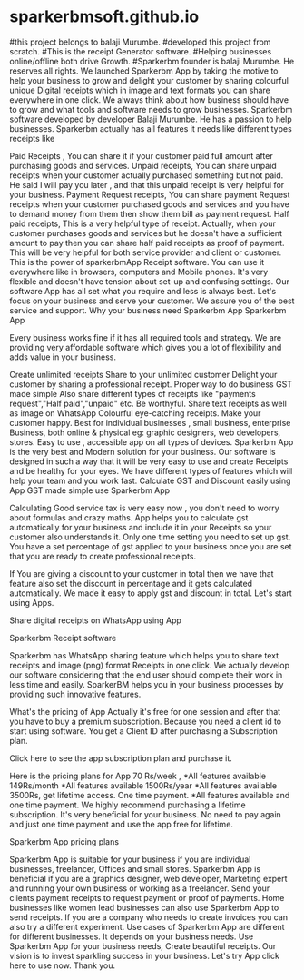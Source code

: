 # sparkerbmsoft.github.io
#this project belongs to balaji Murumbe.
#developed this project from scratch.
#This is the receipt Generator software.
#Helping businesses online/offline both drive Growth.
#Sparkerbm founder is balaji Murumbe. He reserves all rights. 
We launched Sparkerbm App by taking the motive to help your business to grow and delight your customer by sharing colourful unique Digital receipts which in image and text formats you can share everywhere in one click. We always think about how business should have to grow and what tools and software needs to grow businesses. Sparkerbm software developed by developer Balaji Murumbe. He has a passion to help businesses. Sparkerbm actually has all features it needs like different types receipts like 

Paid Receipts , You can share it if your customer paid full amount after purchasing goods and services. 
Unpaid receipts, You can share unpaid receipts when your customer actually purchased something but not paid. He said I will pay you later , and that this unpaid receipt is very helpful for your business. 
Payment Request receipts, You can share payment Request receipts when your customer purchased goods and services and you have to demand money from them then show them bill as payment request. 
Half paid receipts, This is a very helpful type of receipt. Actually, when your customer purchases goods and services but he doesn't have a sufficient amount to pay then you can share half paid receipts as proof of payment. This will be very helpful for both service provider and client or customer. 
This is the power of sparkerbmApp Receipt software. You can use it everywhere like in browsers, computers and Mobile phones. It's very flexible and doesn't have tension about set-up and confusing settings. Our software  App has all set what you require and less is always best. Let's focus on your business and serve your customer. 
We assure you of the best service and support. 
Why your business need Sparkerbm App
Sparkerbm App


Every business works fine if it has all required tools and strategy. We are providing very affordable software which gives you a lot of flexibility and adds value in your business.

Create unlimited receipts
Share to your unlimited customer
Delight your customer by sharing a professional receipt.
Proper way to do business 
GST made simple
Also share different types of receipts like "payments request","Half paid","unpaid" etc. Be worthyful.
Share text receipts as well as image on WhatsApp 
Colourful eye-catching receipts. Make your customer happy.
Best for individual businesses , small business, enterprise Business, both online & physical eg: graphic designers, web developers, stores. 
Easy to use , accessible app on all types of devices. 
Sparkerbm App is the very best and Modern solution for your business.
Our software is designed in such a way that it will be very easy to use and create Receipts and be healthy for your eyes. We have different types of features which will help your team and you work fast. 
Calculate GST and Discount easily using  App 
GST made simple use Sparkerbm App


Calculating Good service tax is very easy now , you don't need to worry about formulas and crazy maths. App helps you to calculate gst automatically for your business and include it in your Receipts so your customer also understands it. Only one time setting you need to set up gst. You have a set percentage of gst applied to your business once you are set that you are ready to create professional receipts. 

If You are giving a discount to your customer in total then we have that feature also set the discount in percentage and it gets calculated automatically. We made it easy to apply gst and discount in total. Let's start using  Apps. 

Share digital receipts on WhatsApp using  App


Sparkerbm Receipt software




Sparkerbm has WhatsApp sharing feature which helps you to share text receipts and image (png) format Receipts in one click. We actually develop our software considering that the end user should complete their work in less time and easily. SparkerBM helps you in your business processes by providing such innovative features.

What's the pricing of  App
Actually it's free for one session and after that you have to buy a premium subscription. Because you need a client id to start using  software. You get a Client ID after purchasing a Subscription  plan.

Click here to see the app subscription plan and purchase it. 



Here is the pricing plans for  App
70 Rs/week , *All features available 
149Rs/month *All features available 
1500Rs/year *All features available 
3500Rs,  get lifetime access. One time payment. *All features available and one time payment. 
We highly recommend purchasing a lifetime subscription. It's very beneficial for your business. No need to pay again and just one time payment and use the app free for lifetime. 


Sparkerbm App pricing plans



Sparkerbm App is suitable for your business if you are individual businesses, freelancer, Offices  and small stores.
Sparkerbm App is beneficial if you are a graphics designer, web developer, Marketing expert and running your own business or working as a freelancer. Send your clients payment receipts to request payment or proof of payments.
Home businesses like women lead businesses can also use Sparkerbm App to send receipts.
If you are a company who needs to create invoices you can also try a different experiment.
Use cases of Sparkerbm App are different for different businesses. It depends on your business needs. 
Use Sparkerbm App for your business needs, Create beautiful receipts.
Our vision is to invest sparkling success in your business. Let's try  App click here to use now. Thank you. 

